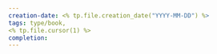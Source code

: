 ```yaml
---
creation-date: <% tp.file.creation_date("YYYY-MM-DD") %>
tags: type/book, 
<% tp.file.cursor(1) %>
completion:
---
```

